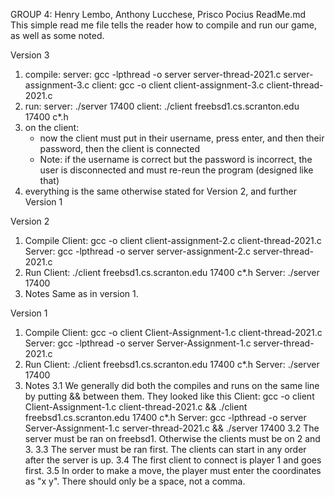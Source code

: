 GROUP 4: Henry Lembo, Anthony Lucchese, Prisco Pocius
ReadMe.md
This simple read me file tells the reader how to compile and run our game, as well as some noted.

Version 3
1. compile:
   server: gcc -lpthread -o server server-thread-2021.c server-assignment-3.c
   client: gcc -o client client-assignment-3.c client-thread-2021.c
2. run:
   server: ./server 17400
   client: ./client freebsd1.cs.scranton.edu 17400 c*.h
3. on the client:
   - now the client must put in their username, press enter, and then their
   password, then the client is connected
   - Note: if the username is correct but the password is incorrect, the
   user is disconnected and must re-reun the program (designed like that)
4. everything is the same otherwise stated for Version 2, and further 
   Version 1


Version 2
1. Compile
Client: gcc -o client client-assignment-2.c client-thread-2021.c
Server: gcc -lpthread -o server server-assignment-2.c server-thread-2021.c
2. Run
Client: ./client freebsd1.cs.scranton.edu 17400 c*.h
Server: ./server 17400
3. Notes
Same as in version 1.

Version 1
1. Compile
Client: gcc -o client Client-Assignment-1.c client-thread-2021.c
Server: gcc -lpthread -o server Server-Assignment-1.c server-thread-2021.c
2. Run
Client: ./client freebsd1.cs.scranton.edu 17400 c*.h
Server: ./server 17400
3. Notes
3.1 We generally did both the compiles and runs on the same line by putting && between them.
      They looked like this
      Client: gcc -o client Client-Assignment-1.c client-thread-2021.c && ./client freebsd1.cs.scranton.edu 17400 c*.h
      Server: gcc -lpthread -o server Server-Assignment-1.c server-thread-2021.c && ./server 17400
3.2 The server must be ran on freebsd1. Otherwise the clients must be on 2 and 3.
3.3 The server must be ran first. The clients can start in any order after the server is up.
3.4 The first client to connect is player 1 and goes first.
3.5 In order to make a move, the player must enter the coordinates as "x y". There should only be a space, not a comma.
